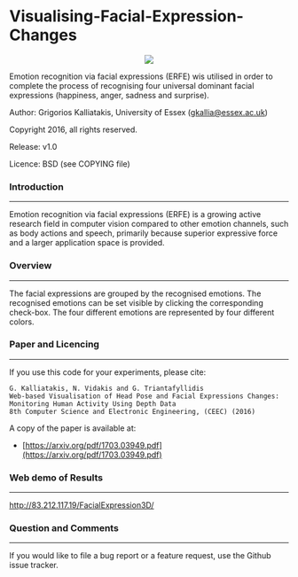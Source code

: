 # Visualising-Facial-Expression-Changes
<p align="center">
  <img src="https://raw.githubusercontent.com/GKalliatakis/Visualising-Facial-Expression-Changes/master/FER_chart.png?raw=true"/><br>
</p>


Emotion recognition via facial expressions (ERFE) wis utilised in order to complete the process of recognising four universal dominant facial expressions (happiness, anger, sadness and surprise).


Author: Grigorios Kalliatakis, University of Essex (gkallia@essex.ac.uk)

Copyright 2016, all rights reserved.

Release: v1.0

Licence: BSD (see COPYING file)


### Introduction
----------
Emotion recognition via facial expressions (ERFE) is a growing active research field in computer vision compared to other emotion channels, such as body actions and speech, primarily because superior expressive force and a larger application space is provided. 

### Overview
----------
The facial expressions are grouped by the recognised emotions. The recognised emotions can be set visible
by clicking the corresponding check-box. The four different emotions are represented by four different colors.

### Paper and Licencing
----------
If you use this code for your experiments, please cite:

    G. Kalliatakis, N. Vidakis and G. Triantafyllidis
    Web-based Visualisation of Head Pose and Facial Expressions Changes: Monitoring Human Activity Using Depth Data
    8th Computer Science and Electronic Engineering, (CEEC) (2016)

A copy of the paper is available at:
 * [https://arxiv.org/pdf/1703.03949.pdf](https://arxiv.org/pdf/1703.03949.pdf)
 
 ### Web demo of Results
 ----------

http://83.212.117.19/FacialExpression3D/

 
 ### Question and Comments

----------
If you would like to file a bug report or a feature request, use the Github issue tracker.
